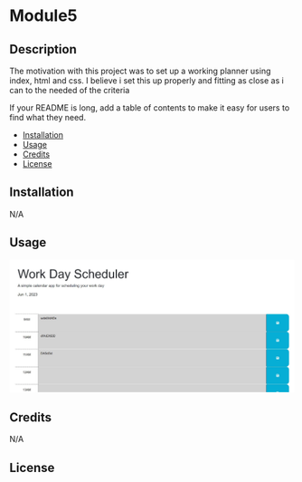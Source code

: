 # Module5


## Description

The motivation with this project was to set up a working planner using index, html and css. I believe i set this up properly and fitting as close as i can to the 
needed of the criteria

If your README is long, add a table of contents to make it easy for users to find what they need.

- [Installation](#installation)
- [Usage](#usage)
- [Credits](#credits)
- [License](#license)

## Installation

N/A

## Usage

![Screenshot](./assets/screenshot.JPG "screenshot") 

## Credits

N/A

## License
